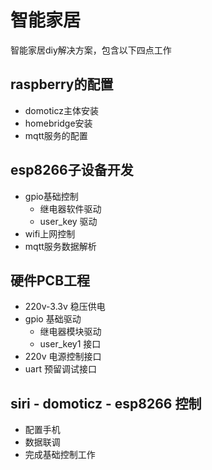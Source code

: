 # 智能家居
智能家居diy解决方案，包含以下四点工作
## raspberry的配置
  * domoticz主体安装
  * homebridge安装
  * mqtt服务的配置
## esp8266子设备开发
  * gpio基础控制
    * 继电器软件驱动
    * user_key 驱动
  * wifi上网控制
  * mqtt服务数据解析
## 硬件PCB工程
  * 220v-3.3v 稳压供电
  * gpio 基础驱动
       * 继电器模块驱动
       * user_key1 接口
  * 220v 电源控制接口
  * uart 预留调试接口
  
## siri - domoticz - esp8266 控制
  * 配置手机
  * 数据联调
  * 完成基础控制工作
